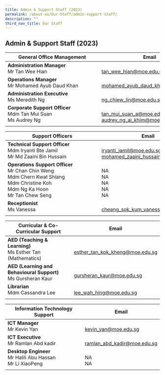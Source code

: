```yaml
---
title: Admin & Support Staff (2023)
permalink: /about-us/Our-Staff/admin-support-staff/
description: ""
third_nav_title: Our Staff
---
```

## Admin & Support Staff (2023)

|<div style="width:290px"></div> General Office Management  | Email  |
|-|---|
| **Administration Manager**<br>Mr Tan Wee Hian  | <br>[tan\_wee\_hian@moe.edu.sg](mailto:tan\_wee\_hian@moe.edu.sg)  |
| **Operations Manager**<br>Mr Mohamed Ayub Daud Khan  | <br>[mohamed\_ayub\_daud\_khan@moe.edu.sg](mailto:mohamed\_ayub\_daud\_khan@moe.edu.sg)  |
| **Administration Executive**<br>Ms Meredith Ng  | <br> [ng\_chiew\_lin@moe.edu.sg](mailto:ng\_chiew\_lin@moe.edu.sg)  |
| **Corporate Support Officer**<br>Mdm Tan Mui Suan  <br>Ms Audrey Ng  | <br>[tan_mui_suan_a@moe.edu.sg](mailto:tan_mui_suan_a@moe.edu.sg)<br>[audrey_ng_ai_khim@moe.edu.sg](mailto:audrey\_ng\_ai\_khim@moe.edu.sg) |
|   |   |

|<div style="width:290px"></div> Support Officers  | Email  |
|-|---|
| **Technical Support Officer**<br>Mdm Iryanti Bte Jamil  <br>Mr Md Zaaini Bin Hussain  | <br>[iryanti\_jamil@moe.edu.sg](mailto:iryanti\_jamil@moe.edu.sg)<br>[mohamed\_zaaini\_hussain@moe.edu.sg](mailto:mohamed\_zaaini\_hussain@moe.edu.sg)  |
| **Operations Support Officer**  <br>Mr Chan Chin Weng<br>Mdm Chern Kwat Shiang  <br>Mdm Christine Koh  <br>Mdm Ng Ka Hoon  <br>Mr Tan Chew Seng  | <br>NA<br>NA<br>NA<br>NA<br>NA  |
| **Receptionist**<br>Ms Vanessa  | <br>[cheang\_sok\_kum\_vanessa@moe.edu.sg](mailto:cheang\_sok\_kum\_vanessa@moe.edu.sg)  |
|   |   |

| Curricular & Co-Curricular Support  |  Email |
|-|---|
| **AED (Teaching & Learning)**<br>Ms Esther Tan (Mathematics)  | <br>[esther\_tan\_kok\_kheng@moe.edu.sg](mailto:esther\_tan\_kok\_kheng@moe.edu.sg)  |
| **AED (Learning and Behavioural Support)**<br>Ms Gursheran Kaur  | <br>[gursheran\_kaur@moe.edu.sg](mailto:gursheran\_kaur@moe.edu.sg)  |
| **Librarian**<br>Mdm Cassandra Lee  | <br>[lee\_wah\_hing@moe.edu.sg](mailto:lee\_wah\_hing@moe.edu.sg)  |
|   |   |

| Information Technology Support  | Email  |
|-|---|
| **ICT Manager**<br>Mr Kevin Yan  | <br>[kevin\_yan@moe.edu.sg](mailto:kevin\_yan@moe.edu.sg)  |
| **ICT Executive** <br>Mr Ramlan Abd kadir  | <br>[ramlan\_abd\_kadir@moe.edu.sg](mailto:ramlan\_abd\_kadir@moe.edu.sg)  |
| **Desktop Engineer**<br>Mr Halili Abu Hassan  <br>Mr Li XiaoPeng  | <br>NA<br>NA  |
|   |   |